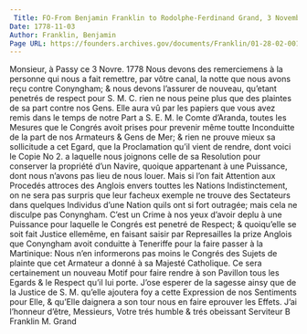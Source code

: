 ```yaml
---
 Title: FO-From Benjamin Franklin to Rodolphe-Ferdinand Grand, 3 November 1778
Date: 1778-11-03
Author: Franklin, Benjamin
Page URL: https://founders.archives.gov/documents/Franklin/01-28-02-0011
---
```


Monsieur,
à Passy ce 3 Novre. 1778
Nous devons des remerciemens à la personne qui nous a fait remettre, par vôtre canal, la notte que nous avons reçu contre Conyngham; & nous devons l’assurer de nouveau, qu’etant penetrés de respect pour S. M. C. rien ne nous peine plus que des plaintes de sa part contre nos Gens. Elle aura vû par les papiers que vous avez remis dans le temps de notre Part a S. E. M. le Comte d’Aranda, toutes les Mesures que le Congrés avoit prises pour prevenir même toutte Inconduitte de la part de nos Armateurs & Gens de Mer; & rien ne prouve mieux sa sollicitude a cet Egard, que la Proclamation qu’il vient de rendre, dont voici le Copie No 2. a laquelle nous joignons celle de sa Resolution pour conserver la propriété d’un Navire, quoique appartenant à une Puissance, dont nous n’avons pas lieu de nous louer.
Mais si l’on fait Attention aux Procedés attroces des Anglois envers touttes les Nations Indistinctement, on ne sera pas surpris que leur facheux exemple ne trouve des Sectateurs dans quelques Individus d’une Nation quils ont si fort outragée; mais cela ne disculpe pas Conyngham. C’est un Crime à nos yeux d’avoir deplu à une Puissance pour laquelle le Congrés est penetré de Respect; & quoiqu’elle se soit fait Justice ellemême, en faisant saisir par Represailles la prize Anglois que Conyngham avoit conduitte à Teneriffe pour la faire passer à la Martinique: Nous n’en informerons pas moins le Congrés des Sujets de plainte que cet Armateur a donné à sa Majesté Catholique. Ce sera certainement un nouveau Motif pour faire rendre à son Pavillon tous les Egards & le Respect qu’il lui porte. J’ose esperer de la sagesse ainsy que de la Justice de S. M. qu’elle ajoutera foy a cette Expression de nos Sentiments pour Elle, & qu’Elle daignera a son tour nous en faire eprouver les Effets.
J’ai l’honneur d’être, Messieurs, Votre trés humble & trés obeissant Serviteur
B Franklin
M. Grand

